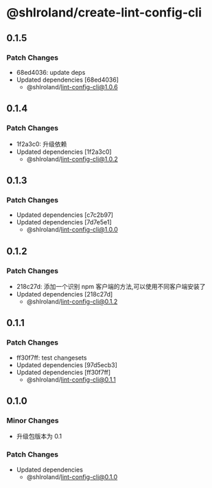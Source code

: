 # @shlroland/create-lint-config-cli

## 0.1.5

### Patch Changes

- 68ed4036: update deps
- Updated dependencies [68ed4036]
  - @shlroland/lint-config-cli@1.0.6

## 0.1.4

### Patch Changes

- 1f2a3c0: 升级依赖
- Updated dependencies [1f2a3c0]
  - @shlroland/lint-config-cli@1.0.2

## 0.1.3

### Patch Changes

- Updated dependencies [c7c2b97]
- Updated dependencies [7d7e5e1]
  - @shlroland/lint-config-cli@1.0.0

## 0.1.2

### Patch Changes

- 218c27d: 添加一个识别 npm 客户端的方法,可以使用不同客户端安装了
- Updated dependencies [218c27d]
  - @shlroland/lint-config-cli@0.1.2

## 0.1.1

### Patch Changes

- ff30f7ff: test changesets
- Updated dependencies [97d5ecb3]
- Updated dependencies [ff30f7ff]
  - @shlroland/lint-config-cli@0.1.1

## 0.1.0

### Minor Changes

- 升级包版本为 0.1

### Patch Changes

- Updated dependencies
  - @shlroland/lint-config-cli@0.1.0
